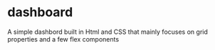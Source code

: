 # dashboard
A simple dashbord built in Html and CSS that mainly focuses on grid properties and a few flex components
